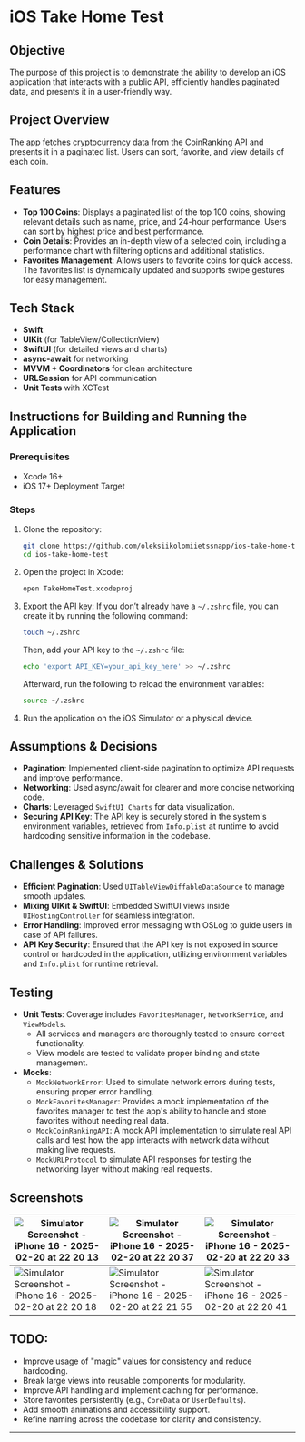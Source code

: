 # iOS Take Home Test

## Objective
The purpose of this project is to demonstrate the ability to develop an iOS application that interacts with a public API, efficiently handles paginated data, and presents it in a user-friendly way.

## Project Overview
The app fetches cryptocurrency data from the CoinRanking API and presents it in a paginated list. Users can sort, favorite, and view details of each coin.

## Features
- **Top 100 Coins**: Displays a paginated list of the top 100 coins, showing relevant details such as name, price, and 24-hour performance. Users can sort by highest price and best performance.
- **Coin Details**: Provides an in-depth view of a selected coin, including a performance chart with filtering options and additional statistics.
- **Favorites Management**: Allows users to favorite coins for quick access. The favorites list is dynamically updated and supports swipe gestures for easy management.

## Tech Stack
- **Swift**
- **UIKit** (for TableView/CollectionView)
- **SwiftUI** (for detailed views and charts)
- **async-await** for networking
- **MVVM + Coordinators** for clean architecture
- **URLSession** for API communication
- **Unit Tests** with XCTest

## Instructions for Building and Running the Application
### Prerequisites
- Xcode 16+
- iOS 17+ Deployment Target

### Steps
1. Clone the repository:

   ```sh
   git clone https://github.com/oleksiikolomiietssnapp/ios-take-home-test.git
   cd ios-take-home-test
   ```
   
2. Open the project in Xcode:
   ```sh
   open TakeHomeTest.xcodeproj
   ```
   
3. Export the API key:
    If you don’t already have a `~/.zshrc` file, you can create it by running the following command:
    ```sh
    touch ~/.zshrc
    ```
    
    Then, add your API key to the `~/.zshrc` file:
    ```sh
    echo 'export API_KEY=your_api_key_here' >> ~/.zshrc
    ```
    
    Afterward, run the following to reload the environment variables:
    ```sh
    source ~/.zshrc
    ```
    
4. Run the application on the iOS Simulator or a physical device.

## Assumptions & Decisions
- **Pagination**: Implemented client-side pagination to optimize API requests and improve performance.
- **Networking**: Used async/await for clearer and more concise networking code.
- **Charts**: Leveraged `SwiftUI Charts` for data visualization.
- **Securing API Key**: The API key is securely stored in the system's environment variables, retrieved from `Info.plist` at runtime to avoid hardcoding sensitive information in the codebase.

## Challenges & Solutions
- **Efficient Pagination**: Used `UITableViewDiffableDataSource` to manage smooth updates.
- **Mixing UIKit & SwiftUI**: Embedded SwiftUI views inside `UIHostingController` for seamless integration.
- **Error Handling**: Improved error messaging with OSLog to guide users in case of API failures.
- **API Key Security**: Ensured that the API key is not exposed in source control or hardcoded in the application, utilizing environment variables and `Info.plist` for runtime retrieval.

## Testing
- **Unit Tests**: Coverage includes `FavoritesManager`, `NetworkService`, and `ViewModels`. 
  - All services and managers are thoroughly tested to ensure correct functionality.
  - View models are tested to validate proper binding and state management.
- **Mocks**: 
  - `MockNetworkError`: Used to simulate network errors during tests, ensuring proper error handling.
  - `MockFavoritesManager`: Provides a mock implementation of the favorites manager to test the app's ability to handle and store favorites without needing real data.
  - `MockCoinRankingAPI`: A mock API implementation to simulate real API calls and test how the app interacts with network data without making live requests.
  - `MockURLProtocol` to simulate API responses for testing the networking layer without making real requests.
  
## Screenshots
| ![Simulator Screenshot - iPhone 16 - 2025-02-20 at 22 20 13](https://github.com/user-attachments/assets/1605f467-ac6a-499e-a5b3-53a7f65d15f2) | ![Simulator Screenshot - iPhone 16 - 2025-02-20 at 22 20 37](https://github.com/user-attachments/assets/1cf5d393-eae1-4694-a128-68e72af8bd19) | ![Simulator Screenshot - iPhone 16 - 2025-02-20 at 22 20 33](https://github.com/user-attachments/assets/fa46be1e-7bca-486f-8166-b58b5cbc8949) |
| --- | --- | --- |
| ![Simulator Screenshot - iPhone 16 - 2025-02-20 at 22 20 18](https://github.com/user-attachments/assets/a5f1b171-c487-4394-a5f6-98541af58057) | ![Simulator Screenshot - iPhone 16 - 2025-02-20 at 22 21 55](https://github.com/user-attachments/assets/5f14fb9c-4722-4ec3-8122-4fe45f8d8d4e) | ![Simulator Screenshot - iPhone 16 - 2025-02-20 at 22 20 41](https://github.com/user-attachments/assets/a4ff4d88-7379-4a29-877a-087f008bc81b) |

## TODO:
- Improve usage of "magic" values for consistency and reduce hardcoding.
- Break large views into reusable components for modularity.
- Improve API handling and implement caching for performance.
- Store favorites persistently (e.g., `CoreData` or `UserDefaults`).
- Add smooth animations and accessibility support.
- Refine naming across the codebase for clarity and consistency.
  
---
